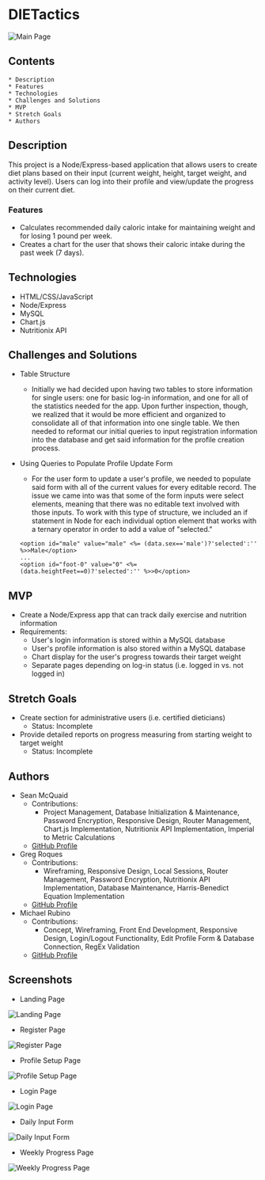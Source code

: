 # DIETactics
![Main Page](./readme/main.png)

## Contents
    * Description
    * Features
    * Technologies
    * Challenges and Solutions
    * MVP
    * Stretch Goals
    * Authors

## Description
This project is a Node/Express-based application that allows users to create diet plans based on their input (current weight, height, target weight, and activity level). Users can log into their profile and view/update the progress on their current diet.

### Features
* Calculates recommended daily caloric intake for maintaining weight and for losing 1 pound per week.
* Creates a chart for the user that shows their caloric intake during the past week (7 days).

## Technologies
* HTML/CSS/JavaScript
* Node/Express
* MySQL
* Chart.js
* Nutritionix API

## Challenges and Solutions
* Table Structure
    * Initially we had decided upon having two tables to store information for single users: one for basic log-in information, and one for all of the statistics needed for the app. Upon further inspection, though, we realized that it would be more efficient and organized to consolidate all of that information into one single table. We then needed to reformat our initial queries to input registration information into the database and get said information for the profile creation process.
* Using Queries to Populate Profile Update Form
    * For the user form to update a user's profile, we needed to populate said form with all of the current values for every editable record. The issue we came into was that some of the form inputs were select elements, meaning that there was no editable text involved with those inputs. To work with this type of structure, we included an if statement in Node for each individual option element that works with a ternary operator in order to add a value of "selected."

    ```
    <option id="male" value="male" <%= (data.sex=='male')?'selected':'' %>>Male</option>
    ...
    <option id="foot-0" value="0" <%= (data.heightFeet==0)?'selected':'' %>>0</option>
    ```

## MVP
* Create a Node/Express app that can track daily exercise and nutrition information
* Requirements:
    * User's login information is stored within a MySQL database
    * User's profile information is also stored within a MySQL database
    * Chart display for the user's progress towards their target weight
    * Separate pages depending on log-in status (i.e. logged in vs. not logged in)

## Stretch Goals
* Create section for administrative users (i.e. certified dieticians)
    * Status: Incomplete
* Provide detailed reports on progress measuring from starting weight to target weight
    * Status: Incomplete

## Authors
* Sean McQuaid
    * Contributions:
        * Project Management, Database Initialization & Maintenance, Password Encryption, Responsive Design, Router Management, Chart.js Implementation, Nutritionix API Implementation, Imperial to Metric Calculations 
    * [GitHub Profile](https://github.com/seanmcquaid)
* Greg Roques
    * Contributions:
        * Wireframing, Responsive Design, Local Sessions, Router Management, Password Encryption, Nutritionix API Implementation, Database Maintenance, Harris-Benedict Equation Implementation
    * [GitHub Profile](https://github.com/GregRoques)
* Michael Rubino
    * Contributions:
        * Concept, Wireframing, Front End Development, Responsive Design, Login/Logout Functionality, Edit Profile Form & Database Connection, RegEx Validation
    * [GitHub Profile](https://github.com/rubinoAM)

## Screenshots
* Landing Page

![Landing Page](./readme/landingpage.png)

* Register Page

![Register Page](./readme/register.png)

* Profile Setup Page

![Profile Setup Page](./readme/profilesetup.png)

* Login Page

![Login Page](./readme/login.png)

* Daily Input Form

![Daily Input Form](./readme/dailyinputform.png)

* Weekly Progress Page

![Weekly Progress Page](./readme/weeklyprogress.png)